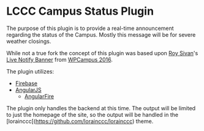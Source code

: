 # LCCC Campus Status Plugin

The purpose of this plugin is to provide a real-time announcement regarding the status of the Campus.  Mostly this message will be for severe weather closings.

While not a true fork the concept of this plugin was based upon [Roy Sivan](https://www.roysivan.com/)'s [Live Notify Banner](https://github.com/royboy789/live-notify-banner) from [WPCampus 2016](https://2016.wpcampus.org).

The plugin utilizes:
- [Firebase](https://firebase.google.com/)
- [AngularJS](https://angularjs.org/)
    - [AngularFire](https://github.com/firebase/angularfire)
    
The plugin only handles the backend at this time.  The output will be limited to just the homepage of the site, so the output will be handled in the [lorainccc[(https://github.com/lorainccc/lorainccc) theme.
